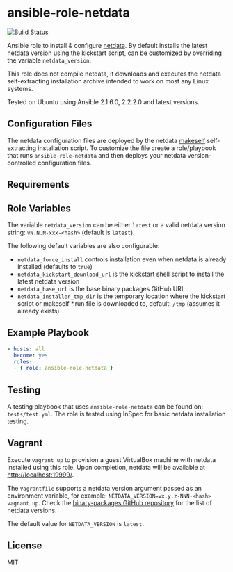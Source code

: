 ansible-role-netdata
=========

[![Build Status](https://travis-ci.org/avishefi/ansible-role-netdata.svg?branch=master)](https://travis-ci.org/avishefi/ansible-role-netdata)

Ansible role to install & configure [netdata](https://github.com/firehol/netdata). By default installs the latest netdata version using the kickstart script, can be customized by overriding the variable `netdata_version`.

This role does not compile netdata, it downloads and executes the netdata self-extracting installation archive intended to work on most any Linux systems.

Tested on Ubuntu using Ansible 2.1.6.0, 2.2.2.0 and latest versions.

Configuration Files
-------------------

The netdata configuration files are deployed by the netdata [makeself](http://makeself.io/) self-extracting installation script. To customize the file create a role/playbook that runs `ansible-role-netdata` and then deploys your netdata version-controlled configuration files.

Requirements
------------

Role Variables
--------------

The variable `netdata_version` can be either `latest` or a valid netdata version string: `vN.N.N-xxx-<hash>` (default is `latest`).

The following default variables are also configurable:
- `netdata_force_install` controls installation even when netdata is already installed (defaults to `true`)
- `netdata_kickstart_download_url` is the kickstart shell script to install the latest netdata version
- `netdata_base_url` is the base binary packages GitHub URL
- `netdata_installer_tmp_dir` is the temporary location where the kickstart script or makeself *.run file is downloaded to, default: `/tmp` (assumes it already exists)

Example Playbook
----------------

``` yaml
- hosts: all
  become: yes
  roles:
  - { role: ansible-role-netdata }
```

Testing
-------

A testing playbook that uses `ansible-role-netdata` can be found on: `tests/test.yml`. The role is tested using InSpec for basic netdata installation testing.

Vagrant
-------

Execute `vagrant up` to provision a guest VirtualBox machine with netdata installed using this role. Upon completion, netdata will be available at <http://localhost:19999/>.

The `Vagrantfile` supports a netdata version argument passed as an environment variable, for example: `NETDATA_VERSION=vx.y.z-NNN-<hash> vagrant up`. Check the [binary-packages GitHub repository](https://github.com/firehol/binary-packages) for the list of netdata versions.

The default value for `NETDATA_VERSION` is `latest`.

License
-------

MIT
